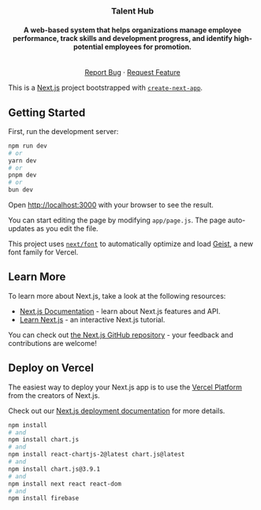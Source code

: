 <div align="center">
  <a href="https://github.com/bananaNuggets75/talent-hub">
  </a>

  <h3 align="center">Talent Hub</h3>
  <p align="center">
    <h4 align="center">A web-based system that helps organizations manage employee performance, track skills and development progress, and identify high-potential employees for promotion.</h4>
    <br />
    <a href="https://github.com/bananaNuggets75/talent-hub/issues">Report Bug</a>
    ·
    <a href="https://github.com/bananaNuggets75/talent-hub/issues">Request Feature</a>
  </p>
</div>


This is a [Next.js](https://nextjs.org) project bootstrapped with [`create-next-app`](https://github.com/vercel/next.js/tree/canary/packages/create-next-app).

## Getting Started

First, run the development server:

```bash
npm run dev
# or
yarn dev
# or
pnpm dev
# or
bun dev
```

Open [http://localhost:3000](http://localhost:3000) with your browser to see the result.

You can start editing the page by modifying `app/page.js`. The page auto-updates as you edit the file.

This project uses [`next/font`](https://nextjs.org/docs/app/building-your-application/optimizing/fonts) to automatically optimize and load [Geist](https://vercel.com/font), a new font family for Vercel.

## Learn More

To learn more about Next.js, take a look at the following resources:

- [Next.js Documentation](https://nextjs.org/docs) - learn about Next.js features and API.
- [Learn Next.js](https://nextjs.org/learn) - an interactive Next.js tutorial.

You can check out [the Next.js GitHub repository](https://github.com/vercel/next.js) - your feedback and contributions are welcome!

## Deploy on Vercel

The easiest way to deploy your Next.js app is to use the [Vercel Platform](https://vercel.com/new?utm_medium=default-template&filter=next.js&utm_source=create-next-app&utm_campaign=create-next-app-readme) from the creators of Next.js.

Check out our [Next.js deployment documentation](https://nextjs.org/docs/app/building-your-application/deploying) for more details.





```bash
npm install
# and
npm install chart.js
# and
npm install react-chartjs-2@latest chart.js@latest
# and
npm install chart.js@3.9.1
# and
npm install next react react-dom
# and
npm install firebase
```

